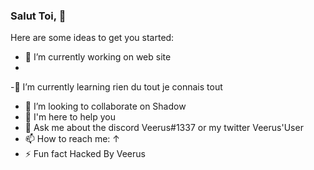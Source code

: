 ### Salut Toi, 👋


Here are some ideas to get you started:

- 🔭 I’m currently working on web site
- 
-🌱 I’m currently learning rien du tout je connais tout
- 👯 I’m looking to collaborate on Shadow
- 🤔 I'm here to help you
- 💬 Ask me about the discord Veerus#1337 or my twitter Veerus'User
- 📫 How to reach me: ↑
- ⚡ Fun fact Hacked By Veerus

